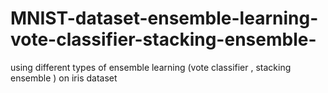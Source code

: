 # MNIST-dataset-ensemble-learning-vote-classifier-stacking-ensemble-
using different types of ensemble learning (vote classifier , stacking ensemble ) on iris dataset
